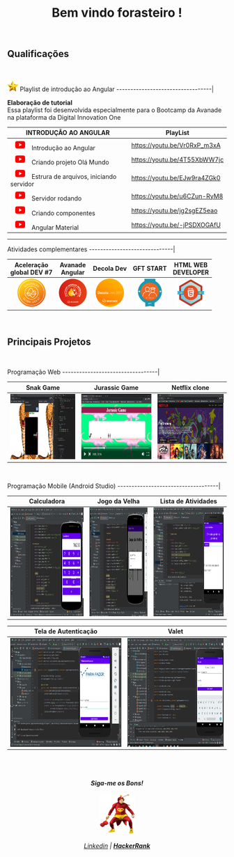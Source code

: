 <h1 align="center">  Bem vindo forasteiro ! </h1>

<br>

<h2> Qualificações </h2>

<br>

 <img src="https://raw.githubusercontent.com/Josewesley2020/Josewesley2020/main/imagens/Outras/images-removebg-preview.png" width="25" height="25"> Playlist de introdução ao Angular 
 ----------------------------------|  

  **Elaboração de tutorial**   <br>
  Essa playlist foi desenvolvida especialmente para o Bootcamp da Avanade na plataforma da Digital Innovation One 
  
  INTRODUÇÃO AO ANGULAR | PlayList                             
----------------------|--------------------------------------                      
 <img src="https://raw.githubusercontent.com/Josewesley2020/Josewesley2020/main/imagens/Outras/youtube-play-icone-removebg-preview.png" width="45" height="25"> Introdução ao Angular | https://youtu.be/Vr0RxP_m3xA      
<img src="https://raw.githubusercontent.com/Josewesley2020/Josewesley2020/main/imagens/Outras/youtube-play-icone-removebg-preview.png" width="45" height="25"> Criando projeto Olá Mundo |  https://youtu.be/4T55XbWW7jc  
<img src="https://raw.githubusercontent.com/Josewesley2020/Josewesley2020/main/imagens/Outras/youtube-play-icone-removebg-preview.png" width="45" height="25"> Estrura de arquivos, iniciando servidor|https://youtu.be/EJw9ra4ZGk0
<img src="https://raw.githubusercontent.com/Josewesley2020/Josewesley2020/main/imagens/Outras/youtube-play-icone-removebg-preview.png" width="45" height="25"> Servidor rodando | https://youtu.be/u6CZun-RyM8
<img src="https://raw.githubusercontent.com/Josewesley2020/Josewesley2020/main/imagens/Outras/youtube-play-icone-removebg-preview.png" width="45" height="25"> Criando componentes | https://youtu.be/jg2sgEZ5eao
<img src="https://raw.githubusercontent.com/Josewesley2020/Josewesley2020/main/imagens/Outras/youtube-play-icone-removebg-preview.png" width="45" height="25"> Angular Material | https://youtu.be/-jPSDXOGAfU
-----------------------------------------------------------

Atividades complementares
------------------------------|

**Aceleração** <br> global DEV #7 | Avanade <br> Angular  | Decola Dev | GFT START | HTML WEB <br> DEVELOPER
:------:|:------:|:------:|:------:|:------:
<img src="https://raw.githubusercontent.com/Josewesley2020/Josewesley2020/main/imagens/Bootcamps/ACELERACAO-GLOBAL-DEV%237.png" width="65" height="65">| <img src="https://raw.githubusercontent.com/Josewesley2020/Josewesley2020/main/imagens/Bootcamps/AVANADE_ANGULAR_DEVELOPER.png" width="65" height="65"> | <img src="https://raw.githubusercontent.com/Josewesley2020/Josewesley2020/main/imagens/Bootcamps/DECOLA-DEV_AVANADE_2021.png" width="65" height="65"> | <img src="https://raw.githubusercontent.com/Josewesley2020/Josewesley2020/main/imagens/Bootcamps/GFT_START_2021.png" width="65" height="65"> | <img src="https://raw.githubusercontent.com/Josewesley2020/Josewesley2020/main/imagens/Bootcamps/HTML-WEB-DEVELOPER.png" width="65" height="65">

<br>

<h2> Principais Projetos</h2>
<br>

Programação Web 
----------------------------------|

**Snak Game** | Jurassic Game | Netflix clone
----------|---------------|--------------
<img src="https://raw.githubusercontent.com/Josewesley2020/Josewesley2020/main/imagens/ProgramacaoWeb/Snak_game.jpg" width="300" height="150"> | <img src="https://raw.githubusercontent.com/Josewesley2020/Josewesley2020/main/imagens/ProgramacaoWeb/Jurasic_game.png" width="300" height="150"> | <img src="https://raw.githubusercontent.com/Josewesley2020/Josewesley2020/main/imagens/ProgramacaoWeb/Netflix_clone.jpg" width="300" height="150">

<br>

Programação Mobile (Android Studio)
------------------------------------|

 Calculadora | Jogo da Velha | Lista de Atividades 
 -------------|--------------|------------------|
 <img src="https://raw.githubusercontent.com/Josewesley2020/Josewesley2020/main/imagens/AndroidStudio/Calculadora.jpg" width="500" height="250">|  <img src="https://raw.githubusercontent.com/Josewesley2020/Josewesley2020/main/imagens/AndroidStudio/JogoDaVelha.jpg" width="500" height="250"> |  <img src="https://raw.githubusercontent.com/Josewesley2020/Josewesley2020/main/imagens/AndroidStudio/ListaDeAtividades.jpg" width="500" height="250">
 
Tela de Autenticação | Valet
---------------------|------
<img src="https://raw.githubusercontent.com/Josewesley2020/Josewesley2020/main/imagens/AndroidStudio/TelaDeAutenticacao.jpg" width="500" height="250"> |  <img src="https://raw.githubusercontent.com/Josewesley2020/Josewesley2020/main/imagens/AndroidStudio/Valet2.jpg" width="500" height="250">




<br>
</br>



<h6 align="center"> 

  **Siga-me os Bons!** 
 <br><br>
 <img src="https://raw.githubusercontent.com/Josewesley2020/Josewesley2020/main/imagens/Outras/chapola.png" width="80" height="90"> 
 <br><br>
 [Linkedin](https://www.linkedin.com/in/jos%C3%A9-wesley-da-silva-220376200/) | [**HackerRank**](https://www.hackerrank.com/jwes_ofc1994) 
</h6> 
